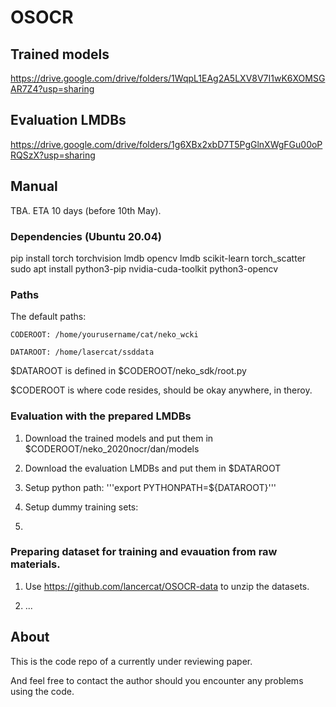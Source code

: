 # OSOCR
## Trained models
https://drive.google.com/drive/folders/1WqpL1EAg2A5LXV8V7I1wK6XOMSGAR7Z4?usp=sharing
## Evaluation LMDBs
https://drive.google.com/drive/folders/1g6XBx2xbD7T5PgGlnXWgFGu00oPRQSzX?usp=sharing
## Manual

TBA. ETA 10 days (before 10th May).

### Dependencies (Ubuntu 20.04)
pip install torch torchvision lmdb opencv lmdb scikit-learn torch_scatter
sudo apt install python3-pip nvidia-cuda-toolkit python3-opencv


### Paths
The default paths:
    
    CODEROOT: /home/yourusername/cat/neko_wcki
    
    DATAROOT: /home/lasercat/ssddata
$DATAROOT is defined in $CODEROOT/neko_sdk/root.py 

$CODEROOT is where code resides, should be okay anywhere, in theroy. 


### Evaluation with the prepared LMDBs
1. Download the trained models and put them in $CODEROOT/neko_2020nocr/dan/models

2. Download the evaluation LMDBs and put them in $DATAROOT

3. Setup python path:
    '''export PYTHONPATH=${DATAROOT}'''
4. Setup dummy training sets:

5. 

### Preparing dataset for training and evauation from raw materials.
1. Use https://github.com/lancercat/OSOCR-data to unzip the datasets.

2. ...

## About
This is the code repo of a currently under reviewing paper. 

And feel free to contact the author should you encounter any problems using the code.
